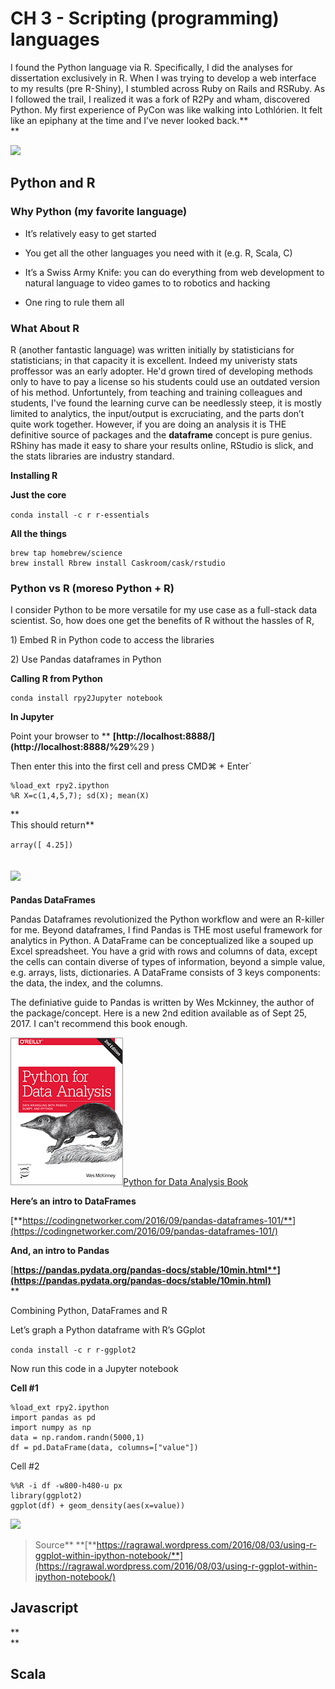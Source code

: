 # CH 3 - **Scripting \(programming\) languages**

I found the Python language via R. Specifically, I did the analyses for dissertation exclusively in R. When I was trying to develop a web interface to my results \(pre R-Shiny\), I stumbled across Ruby on Rails and RSRuby. As I followed the trail, I realized it was a fork of R2Py and wham, discovered Python. My first experience of PyCon was like walking into Lothlórien. It felt like an epiphany at the time and I’ve never looked back.**          
**

![](https://lh4.googleusercontent.com/u-GWg5BExS9Zh0f5IH8iqhN6GhtGouxala-Lhzf1BA4sMdNfiOfRN917D6kWJk-z8q35OcLLRq-tvuZApNqYZhv3Axz5-VcItyBdI9kUP7TfFjJyfYHQSMjcP1FHMgcYXhefFibX)

## Python and R

### **Why Python \(my favorite language\)**

* It’s relatively easy to get started

* You get all the other languages you need with it \(e.g. R, Scala, C\)

* It’s a Swiss Army Knife: you can do everything from web development to natural language to video games to to robotics and hacking

* One ring to rule them all

### **What About R**

R \(another fantastic language\) was written initially by statisticians for statisticians; in that capacity it is excellent. Indeed my univeristy stats proffessor was an early adopter. He'd grown tired of developing methods only to have to pay a license so his students could use an outdated version of his method. Unfortuntely, from teaching and training colleagues and students, I've found the learning curve can be needlessly steep, it is mostly limited to analytics, the input/output is excruciating, and  the parts don’t quite work together. However, if you are doing an analysis it is THE definitive source of packages and the **dataframe** concept is pure genius. RShiny has made it easy to share your results online, RStudio is slick, and the stats libraries are industry standard.

**Installing R**

**Just the core**

`conda install -c r r-essentials`

**All the things**

```
brew tap homebrew/science 
brew install Rbrew install Caskroom/cask/rstudio
```

### **Python vs R \(moreso Python + R\)**

I consider Python to be more versatile for my use case as a full-stack data scientist. So, how does one get the benefits of R without the hassles of R,

1\) Embed R in Python code to access the libraries

2\) Use Pandas dataframes in Python

**Calling R from Python**

```
conda install rpy2Jupyter notebook
```

**In Jupyter**

Point your browser to ** **[http://localhost:8888/](http://localhost:8888/%29**%29 \)

Then enter this into the first cell and press CMD⌘ + Enter\`

```
%load_ext rpy2.ipython
%R X=c(1,4,5,7); sd(X); mean(X)
```

**  
This should return**

`array([ 4.25])`

## ![](https://lh3.googleusercontent.com/Ug-msJjCNnVPRWSbtrOdh6Tew1_Z0pCyFAFxWtWujIdnTwt_rCd_y8ItB8gq147YHp5Gf1_A029Z0YsLtwg-pemjypCs3D70RgmKcS9ltUoCR3pH8deU9WQrYBIyLDbFChKPTeg0)

**Pandas DataFrames**

Pandas Dataframes revolutionized the Python workflow and were an R-killer for me. Beyond dataframes, I find Pandas is THE most useful framework for analytics in Python. A DataFrame can be conceptualized like a souped up Excel spreadsheet. You have a grid with rows and columns of data, except the cells can contain diverse of types of information, beyond a simple value, e.g. arrays, lists, dictionaries. A DataFrame consists of 3 keys components: the data, the index, and the columns.

The definiative guide to Pandas is written by Wes Mckinney, the author of the package/concept. Here is a new 2nd edition available as of Sept 25, 2017. I can't recommend this book enough.

![](/assets/pandas.png)[Python for Data Analysis Book](http://wesmckinney.com/pages/book.html)

**Here’s an intro to DataFrames**

[**https://codingnetworker.com/2016/09/pandas-dataframes-101/**](https://codingnetworker.com/2016/09/pandas-dataframes-101/)

**And, an intro to Pandas**

[**https://pandas.pydata.org/pandas-docs/stable/10min.html**](https://pandas.pydata.org/pandas-docs/stable/10min.html)**          
**

Combining Python, DataFrames and R

Let’s graph a Python dataframe with R’s GGplot

`conda install -c r r-ggplot2`

Now run this code in a Jupyter notebook

**Cell \#1**

```
%load_ext rpy2.ipython 
import pandas as pd 
import numpy as np 
data = np.random.randn(5000,1) 
df = pd.DataFrame(data, columns=["value"])
```

Cell \#2

```
%%R -i df -w800-h480-u px 
library(ggplot2) 
ggplot(df) + geom_density(aes(x=value))
```

![](https://lh5.googleusercontent.com/zz9kIap_7A4A7gMmdrxUk71oqFNBKUxZuWDQfY8WY09lpqefpwhRge20uEzFGK10vYc21UqTGApkD7uYjbcADfKqV-mCz7Ugs6c5T_-AqNCM550P9W41xZ1dMqUETWeDdti-n5MN)

> Source** **[**https://ragrawal.wordpress.com/2016/08/03/using-r-ggplot-within-ipython-notebook/**](https://ragrawal.wordpress.com/2016/08/03/using-r-ggplot-within-ipython-notebook/)

## **Javascript**

**          
**

## **Scala**



